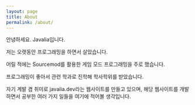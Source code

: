 ```yaml
---
layout: page
title: About
permalink: /about/
---
```


안녕하세요. Javalia입니다.

저는 오랫동안 프로그래밍을 하면서 살았습니다.

어릴 적에는 Sourcemod를 활용한 게임 모드 프로그래밍을 주로 했습니다.

프로그래밍이 좋아서 관련 학과로 진학해 학사학위를 받았습니다.

자기 계발 겸 취미로 javalia.dev라는 웹사이트를 만들고 있으며, 해당 웹사이트를 개발하면서 공부한 여러 가지 일들을 여기에 적어볼 생각입니다.